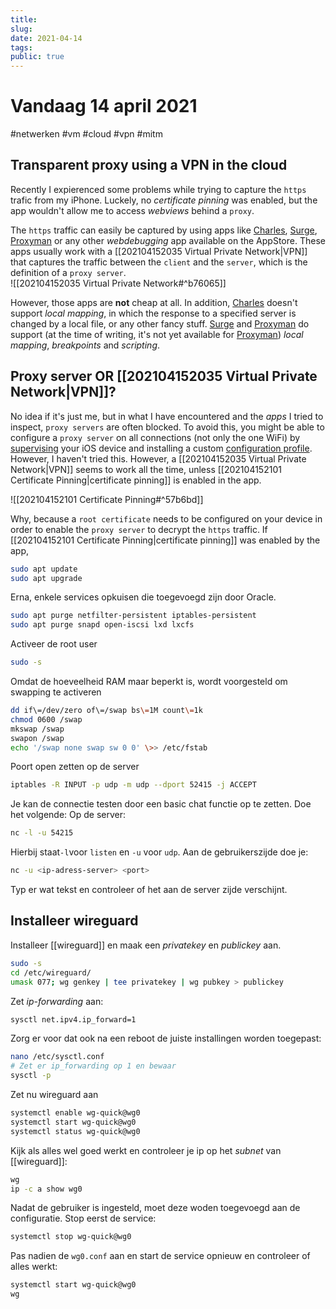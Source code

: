 ```yaml
---
title:
slug: 
date: 2021-04-14
tags: 
public: true
---
```


# Vandaag 14 april 2021
#netwerken #vm #cloud #vpn #mitm
## Transparent proxy using a VPN in the cloud
Recently I expierenced some problems while trying to capture the `https` trafic from my iPhone. Luckely, no *certificate pinning* was enabled, but the app wouldn't allow me to access *webviews* behind a `proxy`. 

The `https` traffic can easily be captured by using apps like [Charles], [Surge], [Proxyman] or any other *webdebugging* app available on the AppStore. These apps usually work with a [[202104152035 Virtual Private Network|VPN]] that captures the traffic between the `client` and the `server`, which is the definition of a `proxy server`.   
![[202104152035 Virtual Private Network#^b76065]]

However, those apps are **not** cheap at all. In addition, [Charles] doesn't support *local mapping*, in which the response to a specified server is changed by a local file, or any other fancy stuff. [Surge] and [Proxyman] do support (at the time of writing, it's not yet available for [Proxyman]) *local mapping*, *breakpoints* and *scripting*.

## Proxy server OR [[202104152035 Virtual Private Network|VPN]]?
No idea if it's just me, but in what I have encountered and the *apps* I tried to inspect, `proxy servers` are often blocked. To avoid this, you might be able to configure a `proxy server` on all connections (not only the one WiFi) by [supervising] your iOS device and installing a custom [configuration profile]. However, I haven't tried this. However, a [[202104152035 Virtual Private Network|VPN]] seems to work all the time, unless [[202104152101 Certificate Pinning|certificate pinning]] is enabled in the app. 

![[202104152101 Certificate Pinning#^57b6bd]]

Why, because a `root certificate` needs to be configured on your device in order to enable the `proxy server` to decrypt the `https` traffic. If [[202104152101 Certificate Pinning|certificate pinning]] was enabled by the app, 
```bash
sudo apt update
sudo apt upgrade
````

Erna, enkele services opkuisen die toegevoegd zijn door Oracle.

```bash
sudo apt purge netfilter-persistent iptables-persistent
sudo apt purge snapd open-iscsi lxd lxcfs
```

Activeer de root user

```bash
sudo -s
```

Omdat de hoeveelheid RAM maar beperkt is, wordt voorgesteld om swapping te activeren

```bash
dd if\=/dev/zero of\=/swap bs\=1M count\=1k 
chmod 0600 /swap 
mkswap /swap 
swapon /swap 
echo '/swap none swap sw 0 0' \>> /etc/fstab
```

Poort open zetten op de server

```bash
iptables -R INPUT -p udp -m udp --dport 52415 -j ACCEPT
```

Je kan de connectie testen door een basic chat functie op te zetten. Doe het volgende:
Op de server:
```bash
nc -l -u 54215
````
Hierbij staat`-l`voor `listen` en `-u` voor `udp`. Aan de gebruikerszijde doe je:
```bash
nc -u <ip-adress-server> <port>
```
Typ er wat tekst en controleer of het aan de server zijde verschijnt.
## Installeer wireguard
Installeer [[wireguard]] en maak een *privatekey* en *publickey* aan.
```bash
sudo -s
cd /etc/wireguard/
umask 077; wg genkey | tee privatekey | wg pubkey > publickey
```

Zet *ip-forwarding* aan:
```bash
sysctl net.ipv4.ip_forward=1
```
Zorg er voor dat ook na een reboot de juiste installingen worden toegepast:
```bash
nano /etc/sysctl.conf
# Zet er ip_forwarding op 1 en bewaar
sysctl -p
````
Zet nu wireguard aan
```bash
systemctl enable wg-quick@wg0
systemctl start wg-quick@wg0
systemctl status wg-quick@wg0
```
Kijk als alles wel goed werkt en controleer je ip op het *subnet* van [[wireguard]]:
```bash
wg
ip -c a show wg0
```
Nadat de gebruiker is ingesteld, moet deze woden toegevoegd aan de configuratie. Stop eerst de service:
```bash
systemctl stop wg-quick@wg0
```
Pas nadien de `wg0.conf` aan en start de service opnieuw en controleer of alles werkt:
```bash
systemctl start wg-quick@wg0
wg
```

[Charles]: https://www.charlesproxy.com/
[Surge]: https://nssurge.com/
[Proxyman]: https://proxyman.io/

[supervising]: https://www.howtogeek.com/252286/how-to-put-an-iphone-or-ipad-into-supervised-mode-to-unlock-powerful-management-features/
[configuration profile]: https://www.howtogeek.com/253325/how-to-create-an-ios-configuration-profile-and-alter-hidden-settings/

[matrix.org]: https://matrix.org/docs/guides/free-small-matrix-server#get-a-free-server

[cyberciti.biz]: https://www.cyberciti.biz/faq/how-to-configure-firewall-with-ufw-on-ubuntu-20-04-lts/

[cyberciti.biz]: https://www.cyberciti.biz/faq/ubuntu-20-04-set-up-wireguard-vpn-server/